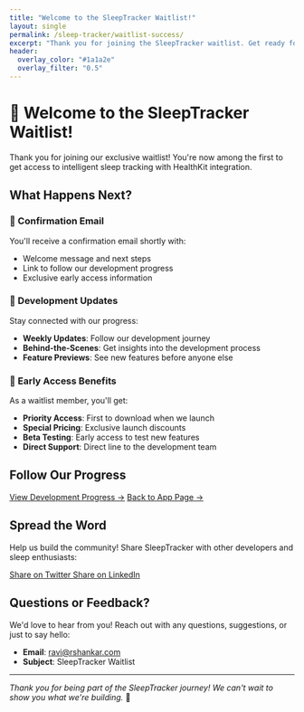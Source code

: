 ```yaml
---
title: "Welcome to the SleepTracker Waitlist!"
layout: single
permalink: /sleep-tracker/waitlist-success/
excerpt: "Thank you for joining the SleepTracker waitlist. Get ready for early access to intelligent sleep tracking with HealthKit integration."
header:
  overlay_color: "#1a1a2e"
  overlay_filter: "0.5"
---
```


# 🎉 Welcome to the SleepTracker Waitlist!

Thank you for joining our exclusive waitlist! You're now among the first to get access to intelligent sleep tracking with HealthKit integration.

## What Happens Next?

### 📧 Confirmation Email
You'll receive a confirmation email shortly with:
- Welcome message and next steps
- Link to follow our development progress
- Exclusive early access information

### 🚀 Development Updates
Stay connected with our progress:
- **Weekly Updates**: Follow our development journey
- **Behind-the-Scenes**: Get insights into the development process
- **Feature Previews**: See new features before anyone else

### 🎯 Early Access Benefits
As a waitlist member, you'll get:
- **Priority Access**: First to download when we launch
- **Special Pricing**: Exclusive launch discounts
- **Beta Testing**: Early access to test new features
- **Direct Support**: Direct line to the development team

## Follow Our Progress

<div class="progress-links">
  <a href="/sleep-tracker/progress/" class="btn btn--primary">View Development Progress →</a>
  <a href="/sleep-tracker/" class="btn btn--info">Back to App Page →</a>
</div>

## Spread the Word

Help us build the community! Share SleepTracker with other developers and sleep enthusiasts:

<div class="social-share">
  <a href="https://twitter.com/intent/tweet?text=Just joined the waitlist for SleepTracker - intelligent sleep tracking with HealthKit! 🚀&url=https://sleep.rshankar.com" class="btn btn--twitter" target="_blank">
    Share on Twitter
  </a>
  <a href="https://www.linkedin.com/sharing/share-offsite/?url=https://sleep.rshankar.com" class="btn btn--linkedin" target="_blank">
    Share on LinkedIn
  </a>
</div>

## Questions or Feedback?

We'd love to hear from you! Reach out with any questions, suggestions, or just to say hello:

- **Email**: ravi@rshankar.com
- **Subject**: SleepTracker Waitlist

---

*Thank you for being part of the SleepTracker journey! We can't wait to show you what we're building.* 🚀

<!-- Schema.org markup for confirmation -->
<script type="application/ld+json">
{
  "@context": "https://schema.org",
  "@type": "WebPage",
  "name": "SleepTracker Waitlist Success",
  "description": "Welcome to the SleepTracker waitlist - get early access to intelligent sleep tracking",
  "url": "https://sleep.rshankar.com/waitlist-success"
}
</script> 